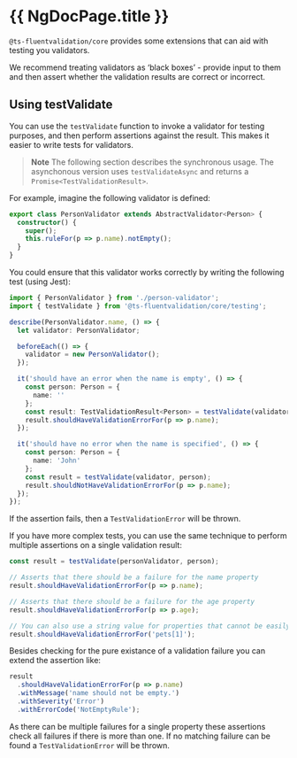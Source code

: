 # {{ NgDocPage.title }}

`@ts-fluentvalidation/core` provides some extensions that can aid with testing you validators.

We recommend treating validators as ‘black boxes’ - provide input to them and then assert whether the validation results are correct or incorrect.

## Using testValidate

You can use the `testValidate` function to invoke a validator for testing purposes, and then perform assertions against the result. This makes it easier to write tests for validators.

> **Note**
> The following section describes the synchronous usage. The asynchonous version uses `testValidateAsync` and returns a `Promise<TestValidationResult>`.

For example, imagine the following validator is defined:

```typescript
export class PersonValidator extends AbstractValidator<Person> {
  constructor() {
    super();
    this.ruleFor(p => p.name).notEmpty();
  }
}
```

You could ensure that this validator works correctly by writing the following test (using Jest):

```typescript
import { PersonValidator } from './person-validator';
import { testValidate } from '@ts-fluentvalidation/core/testing';

describe(PersonValidator.name, () => {
  let validator: PersonValidator;

  beforeEach(() => {
    validator = new PersonValidator();
  });

  it('should have an error when the name is empty', () => {
    const person: Person = {
      name: ''
    };
    const result: TestValidationResult<Person> = testValidate(validator, person);
    result.shouldHaveValidationErrorFor(p => p.name);
  });

  it('should have no error when the name is specified', () => {
    const person: Person = {
      name: 'John'
    };
    const result = testValidate(validator, person);
    result.shouldNotHaveValidationErrorFor(p => p.name);
  });
});
```

If the assertion fails, then a `TestValidationError` will be thrown.

If you have more complex tests, you can use the same technique to perform multiple assertions on a single validation result:

```typescript
const result = testValidate(personValidator, person);

// Asserts that there should be a failure for the name property
result.shouldHaveValidationErrorFor(p => p.name);

// Asserts that there should be a failure for the age property
result.shouldHaveValidationErrorFor(p => p.age);

// You can also use a string value for properties that cannot be easily represented with an expression
result.shouldHaveValidationErrorFor('pets[1]');
```

Besides checking for the pure existance of a validation failure you can extend the assertion like:

```typescript
result
  .shouldHaveValidationErrorFor(p => p.name)
  .withMessage('name should not be empty.')
  .withSeverity('Error')
  .withErrorCode('NotEmptyRule');
```

As there can be multiple failures for a single property these assertions check all failures if there is more than one. If no matching failure can be found a `TestValidationError` will be thrown.
